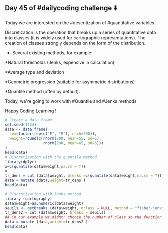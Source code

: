 ## Day 45 of #dailycoding challenge ⬇️

Today we are interested on the #descritization of #quantitative variables.

Discretization is the operation that breaks up a series of quantitative data into classes (it is widely used for cartographic representations). The creation of classes strongly depends on the form of the distribution.

- Several existing methods, for example:

*Natural thresholds (Jenks, expensive in calculation)

*Average type and deviation

*Geometric progression (suitable for asymmetric distributions)

*Quantile method (often by default).

Today, we're going to work with #Quantile and #Jenks methods

Happy Coding Learning !

``` r
# Create a data frame
set.seed(1234)
data <- data.frame(
  sex=factor(rep(c("F", "M"), each=200)),
  weight=round(c(rnorm(200, mean=55, sd=5),
                 rnorm(200, mean=65, sd=5)))
)
head(data)
# Discretization with the quantile method
library(dplyr)
x=c(quantile(data$weight,na.rm = T))
x
tr_dens = cut (data$weight, breaks =c(quantile(data$weight,na.rm = T)),labels = c ("[0,54[", "[54,60[", "[60,66[", "[66,80["))
data = mutate (data,weight=tr_dens )
head(data)

# Discretization with Jenks method
library (cartography)
data$weight=as.numeric(data$weight)
seuils <- getBreaks (data$weight, nclass = NULL, method = "fisher-jenks")
tr_dens2 = cut (data$weight, breaks = seuils)
## in our example we didnt' choose the number of class so the function takes care of that 
data = mutate (data,weight=tr_dens2 )
head(data)
 ```
